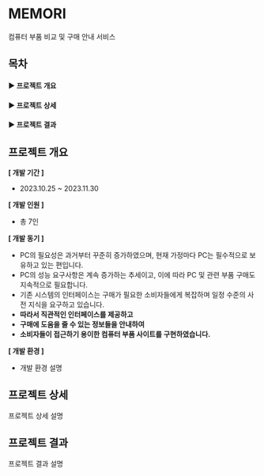 # MEMORI 
컴퓨터 부품 비교 및 구매 안내 서비스

## 목차
#### ▶ 프로젝트 개요   
#### ▶ 프로젝트 상세   
#### ▶ 프로젝트 결과

## 프로젝트 개요
**[ 개발 기간 ]**   
- 2023.10.25 ~ 2023.11.30

**[ 개발 인원 ]**
- 총 7인

**[ 개발 동기 ]**
- PC의 필요성은 과거부터 꾸준히 증가하였으며, 현재 가정마다 PC는 필수적으로 보유하고 있는 편입니다.
- PC의 성능 요구사항은 계속 증가하는 추세이고, 이에 따라 PC 및 관련 부품 구매도 지속적으로 필요합니다.
- 기존 시스템의 인터페이스는 구매가 필요한 소비자들에게 복잡하며 일정 수준의 사전 지식을 요구하고 있습니다.
- **따라서 직관적인 인터페이스를 제공하고**
- **구매에 도움을 줄 수 있는 정보들을 안내하여**
- **소비자들이 접근하기 용이한 컴퓨터 부품 사이트를 구현하였습니다.**

**[ 개발 환경 ]**
- 개발 환경 설명

## 프로젝트 상세
프로젝트 상세 설명

## 프로젝트 결과
프로젝트 결과 설명
